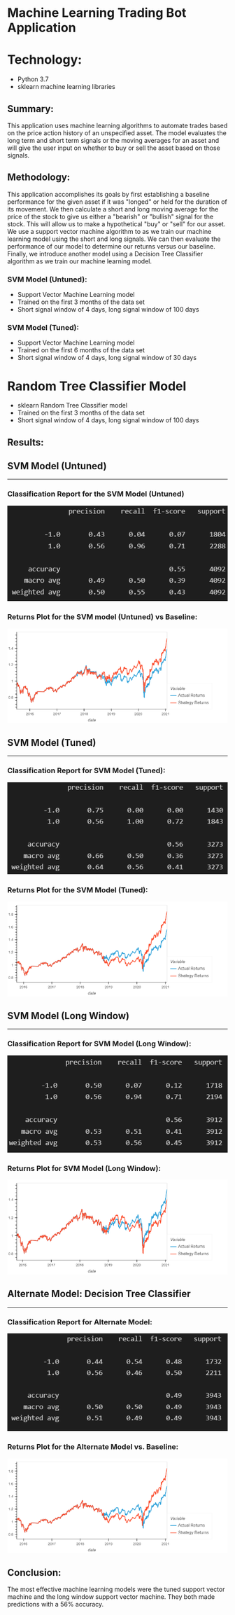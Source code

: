 # Machine Learning Trading Bot Application
# Technology:
* Python 3.7
* sklearn machine learning libraries
## Summary:
This application uses machine learning algorithms to automate trades based on the price action history of an unspecified asset. The model evaluates the long term and short term signals or the moving averages for an asset and will give the user input on whether to buy or sell the asset based on those signals. 

## Methodology:
This application accomplishes its goals by first establishing a baseline performance for the given asset if it was "longed" or held for the duration of its movement. We then calculate a short and long moving average for the price of the stock to give us either a "bearish" or "bullish" signal for the stock. This will allow us to make a hypothetical "buy" or "sell" for our asset. We use a support vector machine algorithm to as we train our machine learning model using the short and long signals. We can then evaluate the performance of our model to determine our returns versus our baseline. 
Finally, we introduce another model using a Decision Tree Classifier algorithm as we train our machine learning model.

### SVM Model (Untuned):
* Support Vector Machine Learning model
* Trained on the first 3 months of the data set
* Short signal window of 4 days, long signal window of 100 days

### SVM Model (Tuned):
* Support Vector Machine Learning model
* Trained on the first 6 months of the data set
* Short signal window of 4 days, long signal window of 30 days

# Random Tree Classifier Model
* sklearn Random Tree Classifier model 
* Trained on the first 3 months of the data set
* Short signal window of 4 days, long signal window of 100 days

## Results:
## SVM Model (Untuned)
___
### Classification Report for the SVM Model (Untuned)
![SVM Model Classification Untuned](./images/svmmodeluntunedreport.png)
### Returns Plot for the SVM model (Untuned) vs Baseline:
![SVM Model Chart Untuned](./images/baseline_plot.png)

## SVM Model (Tuned)
___
### Classification Report for SVM Model (Tuned):
![SVM Model Classification Tuned](./images/svmmodel.png)
### Returns Plot for the SVM Model (Tuned):
![SVM Model Chart Tuned](./images/svmmodeltunedchart.png)

## SVM Model (Long Window)
___
### Classification Report for SVM Model (Long Window):
![SVM Model classification Long Window](./images/svmmodellongwindow.png)
### Returns Plot for SVM Model (Long Window):
![SVM Model Chart Long Window](./images/svmmodellongwindowchart.png)

## Alternate Model: Decision Tree Classifier
___
### Classification Report for Alternate Model:
![Alternate Model Classification](./images/altmodelreport.png)

### Returns Plot for the Alternate Model vs. Baseline:
![Alternate Model Chart](./images/altmodelchart.png)

## Conclusion:
The most effective machine learning models were the tuned support vector machine and the long window support vector machine. They both made predictions with a 56% accuracy. 
